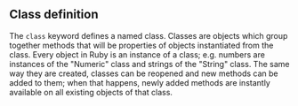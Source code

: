 ## Class definition

The `class` keyword defines a named class. Classes are objects which group together methods that will be properties of objects instantiated from the class. Every object in Ruby is an instance of a class; e.g. numbers are instances of the "Numeric" class and strings of the "String" class. The same way they are created, classes can be reopened and new methods can be added to them; when that happens, newly added methods are instantly available on all existing objects of that class.